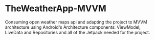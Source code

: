 # TheWeatherApp-MVVM
Consuming open weather maps api and adapting the project to MVVM architecture using Android's Architecture components: ViewModel, LiveData and Repositories and all of the Jetpack needed for the project.
